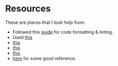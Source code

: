 # Resources

These are places that I took help from:

- Followed this [guide](https://blog.jarrodwatts.com/nextjs-eslint-prettier-husky) for code formatting & linting.
- Used [this](https://stackoverflow.com/a/64517088)
- [this](https://stackoverflow.com/questions/53715465/can-i-set-state-inside-a-useeffect-hook)
- [this](https://stackoverflow.com/a/66071205)
- [this](https://stackoverflow.com/a/51432223)
- [here](https://levelup.gitconnected.com/how-to-build-a-spotify-player-with-react-in-15-minutes-7e01991bc4b6) for some good reference.
